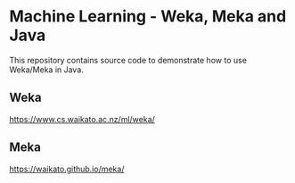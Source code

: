 # Machine Learning - Weka, Meka and Java

This repository contains source code to demonstrate how to use Weka/Meka in Java.

## Weka

https://www.cs.waikato.ac.nz/ml/weka/

## Meka

https://waikato.github.io/meka/
